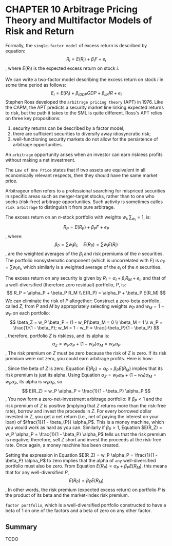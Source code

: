 # CHAPTER 10 Arbitrage Pricing Theory and Multifactor Models of Risk and Return



Formally, the `single-factor model` of excess return is described by equation:
$$
R_i = E(R_i) + \beta_i F + e_i
$$
, where $E(R_i)$ is the expected excess return on stock $i$.

We can write a two-factor model describing the excess return on stock $i$ in some time period as follows:
$$
E_i = E(R_i) + \beta_{iGDP}GDP + \beta_{iIR}IR + e_i
$$
Stephen Ross developed the `arbitrage pricing theory` (APT) in 1976. Like the CAPM, the APT predicts a security market line linking expected returns to risk, but the path it takes to the SML is quite different. Ross's APT relies on three key propositions:

1. security returns can be described by a factor model;
2. there are sufficient securities to diversify away idiosyncratic risk;
3. well-functioning security markets do not allow for the persistence of arbitrage opportunities.

An `arbitrage` opportunity arises when an investor can earn riskless profits without making a net investment.

The `Law of One Price` states that if two assets are equivalent in all economically relevant respects, then they should have the same market price.

Arbitrageur often refers to a professional searching for mispriced securities in specific areas such as merger-target stocks, rather than to one who seeks (risk-free) arbitrage opportunities. Such activity is sometimes calles `risk arbitrage` to distinguish it from pure arbitrage.

The excess return on an $n$-stock portfolio with weights $w_i, \sum_{w_i} = 1$, is:
$$
R_P = E(R_P) + \beta_{P}F + e_P
$$
, where:
$$
\beta_{P} = \sum w_i \beta_i; \quad E(R_P) = \sum w_i E(R_i)
$$
, are the weighted averages of the $\beta_i$ and risk premiums of the $n$ securities. The portfolio nonsystematic component (which is uncorrelated with $F$) is $e_P = \sum w_i e_i$, which similarly is a weighted average of the $e_i$ of the $n$ securities.

The excess return on any security is given by $R_i = \alpha_i + \beta_i R_M + e_i$, and that of a well-diversified (therefore zero residual) portfolio, $P$, is:
$$
R_P = \alpha_P + \beta_P R_M \\
E(R_P) = \alpha_P + \beta_P E(R_M)
$$
We can eliminate the risk of $P$ altogether: Construct a zero-beta portfolio, called $Z$, from $P$ and $M$ by appropriately selecting weights $w_P$ and $w_M = 1 - w_P$ on each portfolio:
$$
\beta_Z = w_P \beta_P + (1 - w_P)\beta_M = 0 \\
\beta_M = 1 \\
w_P = \frac{1}{1 - \beta_P}; w_M = 1 - w_P = \frac{-\beta_P}{1 - \beta_P}
$$
, therefore, portfolio $Z$ is riskless, and its alpha is:
$$
\alpha_Z = w_P \alpha_P + (1 - w_P)\alpha_M = w_P \alpha_P
$$
, The risk premium on $Z$ must be zero because the risk of $Z$ is zero. If its risk premium were not zero, you could earn arbitrage profits. Here is how:

, Since the beta of $Z$ is zero, Equation $E(R_P) = \alpha_P + \beta_P E(R_M)$ implies that its risk premium is just its alpha. Using Equation $\alpha_Z = w_P \alpha_P + (1 - w_P)\alpha_M = w_P \alpha_P$, its alpha is $w_P \alpha_P$, so
$$
E(R_Z) = w_P \alpha_P = \frac{1}{1 - \beta_P} \alpha_P
$$
, You now form a zero-net-investment arbitrage portfolio: If $\beta_P < 1$ and the risk premium of $Z$ is positive (implying that $Z$ returns more than the risk-free rate), borrow and invest the proceeds in $Z$. For every borrowed dollar invested in $Z$, you get a net return (i.e., net of paying the interest on your loan) of $\frac{1}{1 - \beta_{P}} \alpha_P$. This is a money machine, which you would work as hard as you can. Similarly if $\beta_P > 1$, Equation $E(R_Z) = w_P \alpha_P = \frac{1}{1 - \beta_P} \alpha_P$ tells us that the risk premium is negative; therefore, sell $Z$ short and invest the proceeds at the risk-free rate. Once again, a money machine has been created.

Setting the expression in Equation $E(R_Z) = w_P \alpha_P = \frac{1}{1 - \beta_P} \alpha_P$ to zero implies that the alpha of `any` well-diversified portfolio must also be zero. From Equation $E(R_P) = \alpha_P + \beta_P E(R_M)$, this means that for any well-diversified $P$,
$$
E(R_P) = \beta_P E(R_M)
$$
, In other words, the risk premium (expected excess return) on portfolio $P$ is the product of its beta and the market-index risk premium.

`factor portfolio`, which is a well-diversified portfolio constructed to have a beta of 1 on one of the factors and a beta of zero on any other factor.



## Summary

TODO